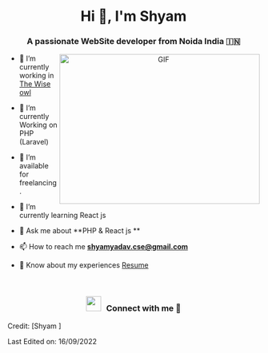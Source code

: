 <h1 align="center">Hi 👋, I'm 
Shyam</a></h1>
<h3 align="center">A passionate WebSite developer from Noida  India &#127470;&#127475</h3>



<a target="_blank" align="center">
  <img align="right" top="500" height="300" width="400" alt="GIF" src="https://media.giphy.com/media/SWoSkN6DxTszqIKEqv/giphy.gif">
</a>

- 🔭 I’m currently working in <a href="https://thewiseowl.in/" target="blank"> The Wise owl </a>

- 🌱 I’m currently Working on PHP (Laravel)

- 🤝 I’m available for freelancing.

- 🌱 I’m currently learning React js 


- 💬 Ask me about **PHP  &  React js **

- 📫 How to reach me **shyamyadav.cse@gmail.com**

- 📄 Know about my experiences <a href="#" target="blank">Resume</a>
<br/>
<h3 align="center" > <img src="https://media.giphy.com/media/iY8CRBdQXODJSCERIr/giphy.gif" width="30" height="30" style="margin-right: 10px;">Connect with me 🤝 </h3>





Credit: [Shyam ]

Last Edited on: 16/09/2022
